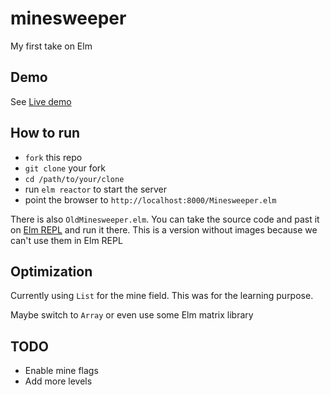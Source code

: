 # minesweeper
My first take on Elm


## Demo

See <a href="http://sekibomazic.github.io/minesweeper/">Live demo</a>


## How to run

* `fork` this repo
* `git clone` your fork
* `cd /path/to/your/clone`
* run `elm reactor` to start the server
* point the browser to `http://localhost:8000/Minesweeper.elm`

There is also `OldMinesweeper.elm`. You can take the source code and past it on  <a href="http://elm-lang.org/try">Elm REPL</a> and run it there. This is a version without images because we can't use them in Elm REPL


## Optimization

Currently using `List` for the mine field. This was for the learning purpose.

Maybe switch to `Array` or even use some Elm matrix library


## TODO

* Enable mine flags
* Add more levels
